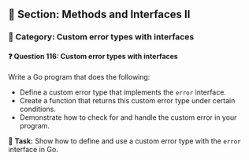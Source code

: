 ## 📘 Section: Methods and Interfaces II  
### 🔹 Category: Custom error types with interfaces  
#### ❓ Question 116: Custom error types with interfaces

Write a Go program that does the following:

- Define a custom error type that implements the `error` interface.
- Create a function that returns this custom error type under certain conditions.
- Demonstrate how to check for and handle the custom error in your program.

🔧 **Task:** Show how to define and use a custom error type with the `error` interface in Go.
